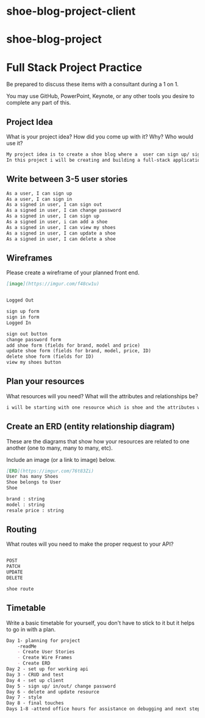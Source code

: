 # shoe-blog-project-client
# shoe-blog-project

# Full Stack Project Practice

Be prepared to discuss these items with a consultant during a 1 on 1.

You may use GitHub, PowerPoint, Keynote, or any other tools you desire to
complete any part of this.

## Project Idea

What is your project idea?  How did you come up with it? Why? Who would use it?

```md
My project idea is to create a shoe blog where a  user can sign up/ sign in /sign out and change password.
In this project i will be creating and building a full-stack application, i will be building my api, and Build a single-page application with basic user authentication like sign up, sign in, sign out, change password that interacts with the custom API that i built. This app will be able to create, read, update, and delete data in a database.
```

## Write between 3-5 user stories


```md
As a user, I can sign up
As a user, I can sign in
As a signed in user, I can sign out
As a signed in user, I can change password
As a signed in user, I can sign up
As a signed in user, i can add a shoe
As a signed in user, I can view my shoes
As a signed in user, I can update a shoe
As a signed in user, I can delete a shoe
```

## Wireframes

Please create a wireframe of your planned front end.

```md
[image](https://imgur.com/f48cw1u)


Logged Out

sign up form
sign in form
Logged In

sign out button
change password form
add shoe form (fields for brand, model and price)
update shoe form (fields for brand, model, price, ID)
delete shoe form (fields for ID)
view my shoes button
```

## Plan your resources

What resources will you need? What will the attributes and relationships be?

```md
i will be starting with one resource which is shoe and the attributes will be the brand, model, and resale price
```

## Create an ERD (entity relationship diagram)

These are the diagrams that show how your resources are related to one another
(one to many, many to many, etc).

Include an image (or a link to image) below.

```md
[ERD](https://imgur.com/76t83Zi)
User has many Shoes
Shoe belongs to User
Shoe

brand : string
model : string
resale price : string

```

## Routing

What routes will you need to make the proper request to your API?

```md

POST 
PATCH
UPDATE
DELETE

shoe route 
```

## Timetable

Write a basic timetable for yourself, you don't have to stick to it but it
helps to go in with a plan.

```md
Day 1- planning for project
    -readMe
    - Create User Stories
    - Create Wire Frames
    - Create ERD
Day 2 - set up for working api 
Day 3 - CRUD and test
Day 4 - set up client
Day 5 - sign up/ in/out/ change password
Day 6 - delete and update resource
Day 7 - style 
Day 8 - final touches
Days 1-8 -attend office hours for assistance on debugging and next step forward
```
